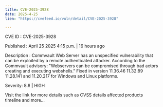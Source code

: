 ```yaml
---
title: CVE-2025-3928
date: 2025-4-25
lien: "https://cvefeed.io/vuln/detail/CVE-2025-3928"

---
```


CVE ID : CVE-2025-3928

Published :  April 25
2025
4:15 p.m. | 16 hours ago

Description : Commvault Web Server has an unspecified vulnerability that can be exploited by a remote
authenticated attacker. According to the Commvault advisory: "Webservers can be compromised through bad actors creating and executing webshells." Fixed in version 11.36.46
11.32.89
11.28.141
and 11.20.217 for Windows and Linux platforms.

Severity: 8.8 | HIGH

Visit the link for more details
such as CVSS details
affected products
timeline
and more...
